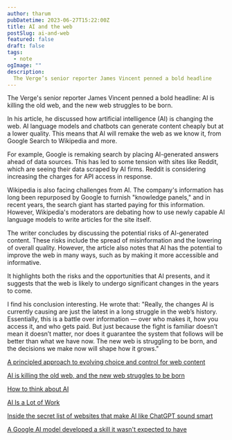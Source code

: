 ```yaml
---
author: tharum
pubDatetime: 2023-06-27T15:22:00Z
title: AI and the web
postSlug: ai-and-web
featured: false
draft: false
tags:
  - note
ogImage: ""
description:
  The Verge’s senior reporter James Vincent penned a bold headline
---
```


The Verge's senior reporter James Vincent penned a bold headline: AI is killing the old web, and the new web struggles to be born. 

In his article, he discussed how artificial intelligence (AI) is changing the web. AI language models and chatbots can generate content cheaply but at a lower quality. This means that AI will remake the web as we know it, from Google Search to Wikipedia and more.

For example, Google is remaking search by placing AI-generated answers ahead of data sources. This has led to some tension with sites like Reddit, which are seeing their data scraped by AI firms. Reddit is considering increasing the charges for API access in response.

Wikipedia is also facing challenges from AI. The company's information has long been repurposed by Google to furnish "knowledge panels," and in recent years, the search giant has started paying for this information. However, Wikipedia's moderators are debating how to use newly capable AI language models to write articles for the site itself.

The writer concludes by discussing the potential risks of AI-generated content. These risks include the spread of misinformation and the lowering of overall quality. However, the article also notes that AI has the potential to improve the web in many ways, such as by making it more accessible and informative.

It highlights both the risks and the opportunities that AI presents, and it suggests that the web is likely to undergo significant changes in the years to come.

I find his conclusion interesting. He wrote that: 
"Really, the changes AI is currently causing are just the latest in a long struggle in the web’s history. Essentially, this is a battle over information — over who makes it, how you access it, and who gets paid. But just because the fight is familiar doesn’t mean it doesn’t matter, nor does it guarantee the system that follows will be better than what we have now. The new web is struggling to be born, and the decisions we make now will shape how it grows."

[A principled approach to evolving choice and control for web content](https://blog.google/technology/ai/ai-web-publisher-controls-sign-up/)

[AI is killing the old web, and the new web struggles to be born](https://www.theverge.com/2023/6/26/23773914/ai-large-language-models-data-scraping-generation-remaking-web)

[How to think about AI](https://hls.harvard.edu/today/how-to-think-about-ai/)

[AI Is a Lot of Work](https://www.theverge.com/features/23764584/ai-artificial-intelligence-data-notation-labor-scale-surge-remotasks-openai-chatbots)

[Inside the secret list of websites that make AI like ChatGPT sound smart](https://www.washingtonpost.com/technology/interactive/2023/ai-chatbot-learning/)

[A Google AI model developed a skill it wasn't expected to have](https://qz.com/google-ai-skills-sundar-pichai-bard-hallucinations-1850342984)
